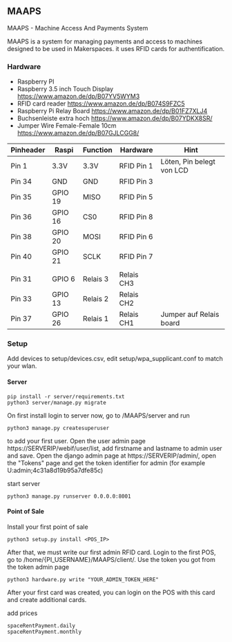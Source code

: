 ## MAAPS

MAAPS - Machine Access And Payments System

MAAPS is a system for managing payments and access to machines designed to be used in Makerspaces.
it uses RFID cards for authentification. 

### Hardware

- Raspberry PI
- Raspberry 3.5 inch Touch Display https://www.amazon.de/dp/B07YV5WYM3
- RFID card reader https://www.amazon.de/dp/B074S9FZC5
- Raspberry Pi Relay Board https://www.amazon.de/dp/B01FZ7XLJ4
- Buchsenleiste extra hoch https://www.amazon.de/dp/B07YDKX8SR/
- Jumper Wire Female-Female 10cm https://www.amazon.de/dp/B07GJLCGG8/

| Pinheader  | Raspi    | Function | Hardware    | Hint |
|------------|----------|----------|-------------|------|
| Pin 1      | 3.3V     | 3.3V     | RFID Pin 1  | Löten, Pin belegt von LCD |
| Pin 34     | GND      | GND      | RFID Pin 3  |      |
| Pin 35     | GPIO 19  | MISO     | RFID Pin 5  |      |
| Pin 36     | GPIO 16  | CS0      | RFID Pin 8  |      |
| Pin 38     | GPIO 20  | MOSI     | RFID Pin 6  |      |
| Pin 40     | GPIO 21  | SCLK     | RFID Pin 7  |      |
|            |          |          |             |      |
| Pin 31     | GPIO  6  | Relais 3 | Relais CH3  |      |
| Pin 33     | GPIO 13  | Relais 2 | Relais CH2  |      |
| Pin 37     | GPIO 26  | Relais 1 | Relais CH1  | Jumper auf Relais board |


### Setup

Add devices to setup/devices.csv, edit setup/wpa_supplicant.conf to match your wlan.

#### Server
```
pip install -r server/requirements.txt
python3 server/manage.py migrate
```

On first install login to server now, go to /MAAPS/server and run
```
python3 manage.py createsuperuser 
```

to add your first user. 
Open the user admin page https://SERVERIP/webif/user/list, add firstname and lastname to admin user and save.
Open the django admin page at https://SERVERIP/admin/, open the "Tokens" page and get the token identifier for admin (for example U:admin;4c31a8d19b95a7dfe85c)

start server
```
python3 manage.py runserver 0.0.0.0:8001 
```


#### Point of Sale
Install your first point of sale
```
python3 setup.py install <POS_IP>
```
After that, we must write our first admin RFID card. 
Login to the first POS, go to /home/{PI_USERNAME}/MAAPS/client/. 
Use the token you got from the token admin page
```
python3 hardware.py write "YOUR_ADMIN_TOKEN_HERE" 
```
After your first card was created, you can login on the POS with this card and create additional cards.


add prices
```
spaceRentPayment.daily
spaceRentPayment.monthly
```

